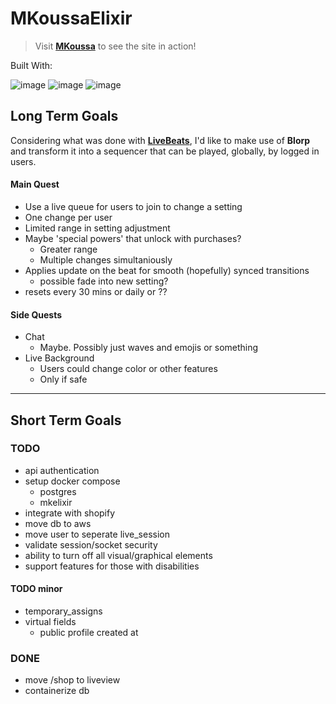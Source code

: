 # MKoussaElixir

> Visit **[MKoussa](https://www.mkoussa.com)** to see the site in action!

Built With:

![image](https://img.shields.io/badge/Elixir-4B275F?style=for-the-badge&logo=elixir&logoColor=white)
![image](https://img.shields.io/badge/Phoenix%20Framework-FD4F00?style=for-the-badge&logo=phoenixframework&logoColor=fff)
![image](https://img.shields.io/badge/PostgreSQL-316192?style=for-the-badge&logo=postgresql&logoColor=white)

## Long Term Goals

Considering what was done with **[LiveBeats](https://fly.io/blog/livebeats/)**, I'd like to make use of **Blorp** and transform it into a sequencer that can be played, globally, by logged in users.

#### Main Quest

* Use a live queue for users to join to change a setting
* One change per user
* Limited range in setting adjustment
* Maybe 'special powers' that unlock with purchases?
    * Greater range
    * Multiple changes simultaniously
* Applies update on the beat for smooth (hopefully) synced transitions
    * possible fade into new setting?
* resets every 30 mins or daily or ??

#### Side Quests

* Chat
    * Maybe. Possibly just waves and emojis or something
* Live Background
    * Users could change color or other features
    * Only if safe

---

## Short Term Goals

### TODO

- api authentication
- setup docker compose
    - postgres
    - mkelixir
- integrate with shopify
- move db to aws
- move user to seperate live_session
- validate session/socket security
- ability to turn off all visual/graphical elements
- support features for those with disabilities

#### TODO minor

- temporary_assigns
- virtual fields
    - public profile created at

### DONE

- move /shop to liveview
- containerize db